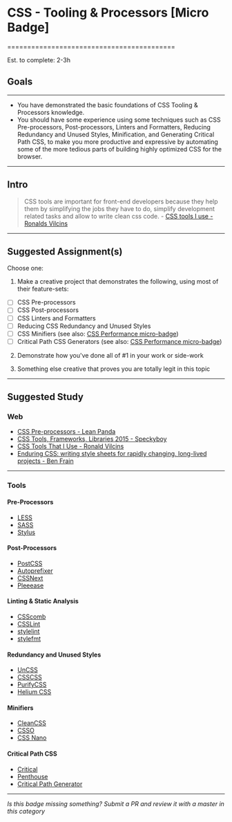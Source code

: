 # CSS - Tooling & Processors [Micro Badge]
==========================================

Est. to complete: 2-3h

## Goals
--------

- You have demonstrated the basic foundations of CSS Tooling & Processors 
knowledge.
- You should have some experience using some techniques such as CSS 
Pre-processors, Post-processors, Linters and Formatters, Reducing Redundancy 
and Unused Styles, Minification, and Generating Critical Path CSS, to make you 
more productive and expressive by automating some of the more tedious parts of 
building highly optimized CSS for the browser.


-----

## Intro

> CSS tools are important for front-end developers because they help them by 
simplifying the jobs they have to do, simplify development related tasks and 
allow to write clean css code. - [CSS tools I use - Ronalds Vilcins](https://medium.com/@vilcins/css-tools-that-i-use-67cb8bfa2e2d#.kydf57ceo)


-----


## Suggested Assignment(s)

Choose one:

1) Make a creative project that demonstrates the following, using most of their feature-sets:
- [ ] CSS Pre-processors
- [ ] CSS Post-processors
- [ ] CSS Linters and Formatters 
- [ ] Reducing CSS Redundancy and Unused Styles
- [ ] CSS Minifiers (see also: [CSS Performance micro-badge](../_micro_css-performance.md))
- [ ] Critical Path CSS Generators (see also: [CSS Performance micro-badge](../_micro_css-performance.md))

2) Demonstrate how you've done all of #1 in your work or side-work

3) Something else creative that proves you are totally legit in this topic


-----


## Suggested Study

### Web

- [CSS Pre-processors - Lean Panda](http://www.leanpanda.com/blog/2015/07/20/css-preprocessors/)
- [CSS Tools, Frameworks, Libraries 2015 - Speckyboy](https://speckyboy.com/2015/12/06/css-tools-frameworks-libraries-2015/)
- [CSS Tools That I Use - Ronald Vilcins](https://medium.com/@vilcins/css-tools-that-i-use-67cb8bfa2e2d#.3yge5m571)
- [Enduring CSS: writing style sheets for rapidly changing, long-lived projects - Ben Frain](https://benfrain.com/enduring-css-writing-style-sheets-rapidly-changing-long-lived-projects/)


-----


### Tools

#### Pre-Processors

- [LESS](http://lesscss.org/)
- [SASS](http://sass-lang.com/)
- [Stylus](http://stylus-lang.com/)

#### Post-Processors

- [PostCSS](http://postcss.org/)
- [Autoprefixer](https://github.com/postcss/autoprefixer)
- [CSSNext](https://github.com/MoOx/postcss-cssnext)
- [Pleeease](http://www.sitepoint.com/css-post-processing-pleeease/)

#### Linting & Static Analysis

- [CSScomb](http://csscomb.com/)
- [CSSLint](https://github.com/CSSLint/csslint)
- [stylelint](http://stylelint.io/)
- [stylefmt](https://github.com/morishitter/stylefmt)
 
#### Redundancy and Unused Styles

- [UnCSS](https://github.com/giakki/uncss)
- [CSSCSS](http://zmoazeni.github.io/csscss/)
- [PurifyCSS](https://github.com/purifycss/purifycss)
- [Helium CSS](https://github.com/geuis/helium-css)

#### Minifiers

- [CleanCSS](https://github.com/jakubpawlowicz/clean-css)
- [CSSO](https://github.com/css/csso)
- [CSS Nano](https://github.com/ben-eb/cssnano)

#### Critical Path CSS

- [Critical](https://github.com/addyosmani/critical/blob/master/README.md)
- [Penthouse](https://github.com/pocketjoso/penthouse)
- [Critical Path Generator](https://jonassebastianohlsson.com/criticalpathcssgenerator/)


-----

  *Is this badge missing something? Submit a PR and review it with a master in this category*
